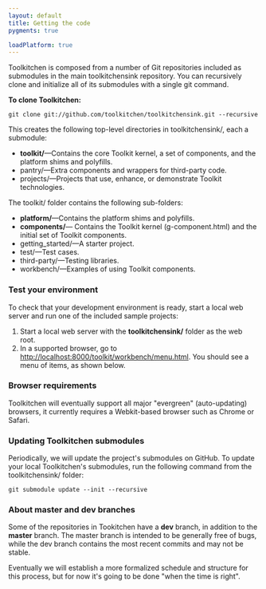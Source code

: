 ```yaml
---
layout: default
title: Getting the code
pygments: true

loadPlatform: true
---
```


Toolkitchen is composed from a number of Git repositories included as
submodules in the main toolkitchensink repository. You can recursively
clone and initialize all of its submodules with a single git command.

**To clone Toolkitchen:**

    git clone git://github.com/toolkitchen/toolkitchensink.git --recursive

This creates the following top-level directories in toolkitchensink/,
each a submodule:

-   **toolkit/**—Contains the core Toolkit kernel, a set of components,
    and the platform shims and polyfills.
-   pantry/—Extra components and wrappers for third-party code.
-   projects/—Projects that use, enhance, or demonstrate Toolkit
    technologies.

The toolkit/ folder contains the following sub-folders:

-   **platform/**—Contains the platform shims and polyfills.
-   **components/**— Contains the Toolkit kernel (g-component.html) and
    the initial set of Toolkit components.
-   getting\_started/—A starter project.
-   test/—Test cases.
-   third-party/—Testing libraries.
-   workbench/—Examples of using Toolkit components.

### Test your environment

To check that your development environment is ready, start a local web
server and run one of the included sample projects:

1.  Start a local web server with the **toolkitchensink/** folder as the
    web root.
2.  In a supported browser, go to
    [http://localhost:8000/toolkit/workbench/menu.html](http://localhost:8000/toolkit/workbench/menu.html).
    You should see a menu of items, as shown below.

### Browser requirements

Toolkitchen will eventually support all major "evergreen"
(auto-updating) browsers, it currently requires a Webkit-based browser
such as Chrome or Safari.

### Updating Toolkitchen submodules

Periodically, we will update the project's submodules on GitHub. To
update your local Toolkitchen's submodules, run the following command
from the toolkitchensink/ folder:

    git submodule update --init --recursive

### About master and dev branches

Some of the repositories in Tookitchen have a **dev** branch, in
addition to the **master** branch. The master branch is intended to be
generally free of bugs, while the dev branch contains the most recent
commits and may not be stable.

Eventually we will establish a more formalized schedule and structure
for this process, but for now it's going to be done "when the time is
right".
